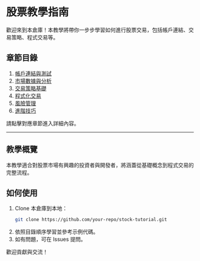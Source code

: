 # 股票教學指南

歡迎來到本倉庫！本教學將帶你一步步學習如何進行股票交易，包括帳戶連結、交易策略、程式交易等。

## 章節目錄

1. [帳戶連結與測試](chapters/01_account_setup.md)
2. [市場數據與分析](chapters/02_market_data.md)
3. [交易策略基礎](chapters/03_trading_strategies.md)
4. [程式化交易](chapters/04_algorithmic_trading.md)
5. [風險管理](chapters/05_risk_management.md)
6. [進階技巧](chapters/06_advanced_techniques.md)

請點擊對應章節進入詳細內容。

---

## 教學概覽

本教學適合對股票市場有興趣的投資者與開發者，將涵蓋從基礎概念到程式交易的完整流程。

## 如何使用

1. Clone 本倉庫到本地：
   ```bash
   git clone https://github.com/your-repo/stock-tutorial.git
   ```
2. 依照目錄順序學習並參考示例代碼。
3. 如有問題，可在 Issues 提問。

歡迎貢獻與交流！

